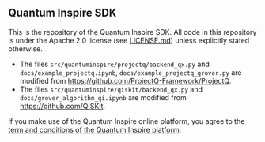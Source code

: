 Quantum Inspire SDK
-------------------

This is the repository of the Quantum Inspire SDK. All code in this repository is under
the Apache 2.0 license (see [LICENSE.md](LICENSE.md)) unless explicitly stated otherwise. 

* The files `src/quantuminspire/projectq/backend_qx.py` and `docs/example_projectq.ipynb`, `docs/example_projectq_grover.py` are modified from https://github.com/ProjectQ-Framework/ProjectQ.
* The files `src/quantuminspire/qiskit/backend_qx.py` and `docs/grover_algorithm_qi.ipynb` are modified from https://github.com/QISKit.

If you make use of the Quantum Inspire online platform, you agree to
the [term and conditions of the Quantum Inspire platform](https://www.quantum-inspire.com/terms-and-conditions/). 

